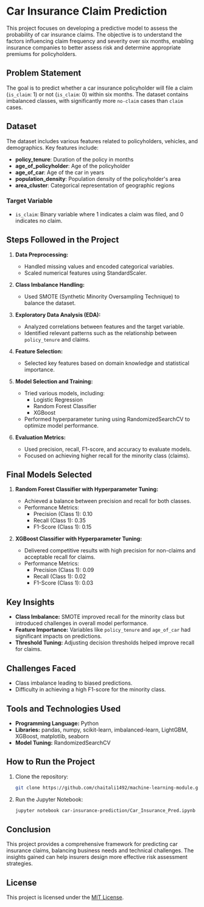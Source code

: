 # Car Insurance Claim Prediction

This project focuses on developing a predictive model to assess the probability of car insurance claims. The objective is to understand the factors influencing claim frequency and severity over six months, enabling insurance companies to better assess risk and determine appropriate premiums for policyholders.

## Problem Statement
The goal is to predict whether a car insurance policyholder will file a claim (`is_claim`: 1) or not (`is_claim`: 0) within six months. The dataset contains imbalanced classes, with significantly more `no-claim` cases than `claim` cases.

## Dataset
The dataset includes various features related to policyholders, vehicles, and demographics. Key features include:
- **policy_tenure**: Duration of the policy in months
- **age_of_policyholder**: Age of the policyholder
- **age_of_car**: Age of the car in years
- **population_density**: Population density of the policyholder's area
- **area_cluster**: Categorical representation of geographic regions

### Target Variable
- `is_claim`: Binary variable where 1 indicates a claim was filed, and 0 indicates no claim.

## Steps Followed in the Project

1. **Data Preprocessing:**
   - Handled missing values and encoded categorical variables.
   - Scaled numerical features using StandardScaler.

2. **Class Imbalance Handling:**
   - Used SMOTE (Synthetic Minority Oversampling Technique) to balance the dataset.

3. **Exploratory Data Analysis (EDA):**
   - Analyzed correlations between features and the target variable.
   - Identified relevant patterns such as the relationship between `policy_tenure` and claims.

4. **Feature Selection:**
   - Selected key features based on domain knowledge and statistical importance.

5. **Model Selection and Training:**
   - Tried various models, including:
     - Logistic Regression
     - Random Forest Classifier
     - XGBoost
   - Performed hyperparameter tuning using RandomizedSearchCV to optimize model performance.

6. **Evaluation Metrics:**
   - Used precision, recall, F1-score, and accuracy to evaluate models.
   - Focused on achieving higher recall for the minority class (claims).

## Final Models Selected

1. **Random Forest Classifier with Hyperparameter Tuning:**
   - Achieved a balance between precision and recall for both classes.
   - Performance Metrics:
     - Precision (Class 1): 0.10
     - Recall (Class 1): 0.35
     - F1-Score (Class 1): 0.15

2. **XGBoost Classifier with Hyperparameter Tuning:**
   - Delivered competitive results with high precision for non-claims and acceptable recall for claims.
   - Performance Metrics:
     - Precision (Class 1): 0.09
     - Recall (Class 1): 0.02
     - F1-Score (Class 1): 0.03

## Key Insights
- **Class Imbalance:** SMOTE improved recall for the minority class but introduced challenges in overall model performance.
- **Feature Importance:** Variables like `policy_tenure` and `age_of_car` had significant impacts on predictions.
- **Threshold Tuning:** Adjusting decision thresholds helped improve recall for claims.

## Challenges Faced
- Class imbalance leading to biased predictions.
- Difficulty in achieving a high F1-score for the minority class.

## Tools and Technologies Used
- **Programming Language:** Python
- **Libraries:** pandas, numpy, scikit-learn, imbalanced-learn, LightGBM, XGBoost, matplotlib, seaborn
- **Model Tuning:** RandomizedSearchCV

## How to Run the Project
1. Clone the repository:
   ```bash
   git clone https://github.com/chaitali1492/machine-learning-module.git
   ```
2. Run the Jupyter Notebook:
   ```bash
   jupyter notebook car-insurance-prediction/Car_Insurance_Pred.ipynb
   ```
## Conclusion
This project provides a comprehensive framework for predicting car insurance claims, balancing business needs and technical challenges. The insights gained can help insurers design more effective risk assessment strategies.

## License
This project is licensed under the [MIT License](LICENSE).

